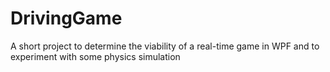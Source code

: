 # DrivingGame
A short project to determine the viability of a real-time game in WPF and to experiment with some physics simulation 
